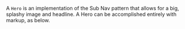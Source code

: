 A `Hero` is an implementation of the Sub Nav pattern that allows for a big, splashy image and headline. A Hero can be accomplished entirely with markup, as below.